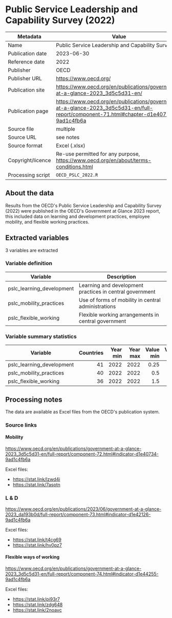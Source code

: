 # Public Service Leadership and Capability Survey (2022)

Metadata | Value
--- | ---
Name | Public Service Leadership and Capability Survey
Publication date | 2023-06-30
Reference date | 2022 
Publisher | OECD
Publisher URL | https://www.oecd.org/
Publication site | https://www.oecd.org/en/publications/government-at-a-glance-2023_3d5c5d31-en/
Publication page | https://www.oecd.org/en/publications/government-at-a-glance-2023_3d5c5d31-en/full-report/component-71.html#chapter-d1e40727-9ad1c4fb6a
Source file | multiple
Source URL | see notes
Source format | Excel (.xlsx)
Copyright/licence | Re-use permitted for any purpose, https://www.oecd.org/en/about/terms-conditions.html
Processing script | `OECD_PSLC_2022.R`

## About the data

Results from the OECD's Public Service Leadership and Capability Survey (2022)
were published in the OECD's Government at Glance 2023 report, this included
data on learning and development practices, employee mobility, and flexible
working practices.

## Extracted variables

3 variables are extracted

### Variable definition

Variable | Description
--- | ---
pslc_learning_development | Learning and development practices in central government
pslc_mobility_practices | Use of forms of mobility in central administrations
pslc_flexible_working | Flexible working arrangements in central government

### Variable summary statistics

Variable | Countries | Year min | Year max | Value min | Value max
--- | ---: | ---: | ---: | ---: | ---:
pslc_learning_development | 41 | 2022 | 2022 | 0.25 | 6.75
pslc_mobility_practices | 40 | 2022 | 2022 | 0.5 | 4.5
pslc_flexible_working | 36 | 2022 | 2022 | 1.5 | 5

## Processing notes

The data are available as Excel files from the OECD's publication system.

### Source links

#### Mobility
https://www.oecd.org/en/publications/government-at-a-glance-2023_3d5c5d31-en/full-report/component-72.html#indicator-d1e40734-9ad1c4fb6a

Excel files:
- https://stat.link/lzwd4i
- https://stat.link/7asptn

### L & D
https://www.oecd.org/en/publications/2023/06/government-at-a-glance-2023_da193b0d/full-report/component-73.html#indicator-d1e42126-9ad1c4fb6a

Excel files:
- https://stat.link/t4cg69
- https://stat.link/hv0pz7

#### Flexible ways of working
https://www.oecd.org/en/publications/government-at-a-glance-2023_3d5c5d31-en/full-report/component-74.html#indicator-d1e44255-9ad1c4fb6a

Excel files:
- https://stat.link/pi93r7
- https://stat.link/zdg648
- https://stat.link/2noavc
